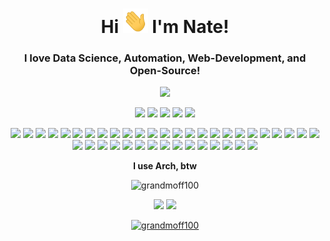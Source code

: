 <h1 align="center">Hi <img src="https://raw.githubusercontent.com/ABSphreak/ABSphreak/master/gifs/Hi.gif" width="40px" /> I'm Nate!</h1>
<h3 align="center">I love Data Science, Automation, Web-Development, and Open-Source!</h3>

<p align="center">
    <img src="https://github-profile-summary-cards.vercel.app/api/cards/profile-details?username=GrandMoff100&theme=github"
</p>

<p align="center">
  <a href="https://github.com/GrandMoff100">
  <img src="https://img.shields.io/badge/GitHub-100000?style=for-the-badge&logo=github&logoColor=white"></a>
<a href="https://discord.com/users/Mr.%20Pixymon">
  <img src="https://img.shields.io/badge/Discord-7289DA?style=for-the-badge&logo=discord&logoColor=white"></a>
<a href="https://twitter.com/Nlarsen23">
  <img src="https://img.shields.io/badge/Twitter-1DA1F2?style=for-the-badge&logo=twitter&logoColor=white"></a>
<a href="mailto: minecraftcrusher100@gmail.com">
  <img src="https://img.shields.io/badge/Gmail-D14836?style=for-the-badge&logo=gmail&logoColor=white"></a>
<a href="mailto: nlarsen23@protonmail.com">
  <img src="https://img.shields.io/badge/ProtonMail-8B89CC?style=for-the-badge&logo=protonmail&logoColor=white"></a>
</p>

<p align="center">
<img src="https://img.shields.io/badge/VSCode-0078D4?style=for-the-badge&logo=visual%20studio%20code&logoColor=white">
<img src="https://img.shields.io/badge/Git-F05032?style=for-the-badge&logo=git&logoColor=white">
<img src="https://img.shields.io/badge/Python-3776AB?style=for-the-badge&logo=python&logoColor=white">
<img src="https://img.shields.io/badge/scikit_learn-F7931E?style=for-the-badge&logo=scikit-learn&logoColor=white">
<img src="https://img.shields.io/badge/HTML5-E34F26?style=for-the-badge&logo=html5&logoColor=white">
<img src="https://img.shields.io/badge/GNU%20Bash-4EAA25?style=for-the-badge&logo=GNU%20Bash&logoColor=white">
<img src="https://img.shields.io/badge/TensorFlow-FF6F00?style=for-the-badge&logo=TensorFlow&logoColor=white">
<img src="https://img.shields.io/badge/PyTorch-EE4C2C?style=for-the-badge&logo=PyTorch&logoColor=white">
<img src="https://img.shields.io/badge/CSS3-1572B6?style=for-the-badge&logo=css3&logoColor=white">
<img src="https://img.shields.io/badge/JavaScript-323330?style=for-the-badge&logo=javascript&logoColor=F7DF1E">
<img src="https://img.shields.io/badge/Java-ED8B00?style=for-the-badge&logo=java&logoColor=white">
<img src="https://img.shields.io/badge/Pandas-2C2D72?style=for-the-badge&logo=pandas&logoColor=white">
<img src="https://img.shields.io/badge/Numpy-777BB4?style=for-the-badge&logo=numpy&logoColor=white">
<img src="https://img.shields.io/badge/json-5E5C5C?style=for-the-badge&logo=json&logoColor=white">
<img src="https://img.shields.io/badge/SQLite-07405E?style=for-the-badge&logo=sqlite&logoColor=white">
<img src="https://img.shields.io/badge/Flutter-02569B?style=for-the-badge&logo=flutter&logoColor=white">
<img src="https://img.shields.io/badge/Node.js-43853D?style=for-the-badge&logo=node-dot-js&logoColor=white">
<img src="https://img.shields.io/badge/Julia-9558B2?style=for-the-badge&logo=julia&logoColor=white">
<img src="https://img.shields.io/badge/RASPBERRY%20PI-C51A4A.svg?&style=for-the-badge&logo=raspberry%20pi&logoColor=white">
<img src="https://img.shields.io/badge/Jupyter-F37626.svg?&style=for-the-badge&logo=Jupyter&logoColor=white">
<img src="https://img.shields.io/badge/Markdown-000000?style=for-the-badge&logo=markdown&logoColor=white">
<img src="https://img.shields.io/badge/Shell_Script-121011?style=for-the-badge&logo=gnu-bash&logoColor=white">
<img src="https://img.shields.io/badge/jQuery-0769AD?style=for-the-badge&logo=jquery&logoColor=white">
<img src="https://img.shields.io/badge/Spotify-1ED760?&style=for-the-badge&logo=spotify&logoColor=white">
<img src="https://img.shields.io/badge/Arduino-00979D?style=for-the-badge&logo=Arduino&logoColor=white">
<img src="https://img.shields.io/badge/Django-092E20?style=for-the-badge&logo=django&logoColor=green">
<img src="https://img.shields.io/badge/Gitpod-000000?style=for-the-badge&logo=gitpod&logoColor=#FFAE33">
<img src="https://img.shields.io/badge/Flask-000000?style=for-the-badge&logo=flask&logoColor=white">
<img src="https://img.shields.io/badge/Selenium-43B02A?style=for-the-badge&logo=Selenium&logoColor=white">
<img src="https://img.shields.io/badge/Heroku-430098?style=for-the-badge&logo=heroku&logoColor=white">
<img src="https://img.shields.io/badge/Google_chrome-4285F4?style=for-the-badge&logo=Google-chrome&logoColor=white">
<img src="https://img.shields.io/badge/iOS-000000?style=for-the-badge&logo=ios&logoColor=white">
<img src="https://img.shields.io/badge/Safari-FF1B2D?style=for-the-badge&logo=Safari&logoColor=white">
<img src="https://img.shields.io/badge/Linux-FCC624?style=for-the-badge&logo=linux&logoColor=black">
<img src="https://img.shields.io/badge/Ubuntu-E95420?style=for-the-badge&logo=ubuntu&logoColor=white">
<img src="https://img.shields.io/badge/Debian-A81D33?style=for-the-badge&logo=debian&logoColor=white">
<img src="https://img.shields.io/badge/Visual_Studio_Code-0078D4?style=for-the-badge&logo=visual%20studio%20code&logoColor=white">
<img src="https://img.shields.io/badge/pycharm-143?style=for-the-badge&logo=pycharm&logoColor=black&color=black&labelColor=green">
<a href="https://replit.com/@GrandMoff100">
  <img src="https://img.shields.io/badge/Replit-667881?style=for-the-badge&logo=repl-dot-it&logoColor=white"></a>
<img src="https://img.shields.io/badge/hp%20laptop-0096D6?style=for-the-badge&logo=hp&logoColor=white">
<p align="center"><strong>I use Arch, btw</strong></p>
<p align="center">
  <img src="https://github-readme-streak-stats.herokuapp.com/?user=grandmoff100&" alt="grandmoff100" />
</p>
<p align="center">
  <img src="https://github-profile-summary-cards.vercel.app/api/cards/stats?username=GrandMoff100&theme=github">
  <img src="https://github-profile-summary-cards.vercel.app/api/cards/productive-time?username=GrandMoff100&theme=github&utcOffset=-5">
</p>
<p align="center">
    <a href="https://github.com/ryo-ma/github-profile-trophy">
        <img src="https://github-profile-trophy.vercel.app/?username=grandmoff100" alt="grandmoff100" />
    </a>
</p>
